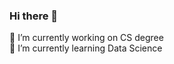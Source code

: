### Hi there 👋
🔭 I’m currently working on CS degree\
🌱 I’m currently learning Data Science 

<!--
**ZDON-Official/ZDON-Official** is a ✨ _special_ ✨ repository because its `README.md` (this file) appears on your GitHub profile.

- 🔭 I’m currently working on CS degree
- 🌱 I’m currently learning Data Science 
-->
